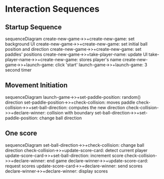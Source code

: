 # Interaction Sequences

## Startup Sequence

sequenceDiagram
  create-new-game->>+create-new-game: set background UI
  create-new-game->>+create-new-game: set initial ball position and direction
  create-new-game->>+create-new-game: set paddles' positions
  create-new-game->>+take-player-name: update UI
  take-player-name->>+create-new-game: stores player's name
  create-new-game->>+launch-game: click 'start'
  launch-game->>+launch-game: 3 second timer

## Movement Initiation

sequenceDiagram
  launch-game->>+set-paddle-position: random() direction
  set-paddle-position->>+check-collision: moves paddle
  check-collision->>+set-ball-direction: computes the new direction
  check-collision->>+declare-winner: collision with boundary
  set-ball-direction->>+set-paddle-position: change ball direction
 
## One score

sequenceDiagram
  set-ball-direction->>+check-collision: change ball direction
  check-collision->>+update-score-card: detect current player
  update-score-card->>+set-ball-direction: increment score
  check-collision->>+declare-winner: end game
  declare-winner->>+update-score-card: request scores
  update-score-card->>+declare-winner: send scores
  declare-winner->>+declare-winner: display scores
